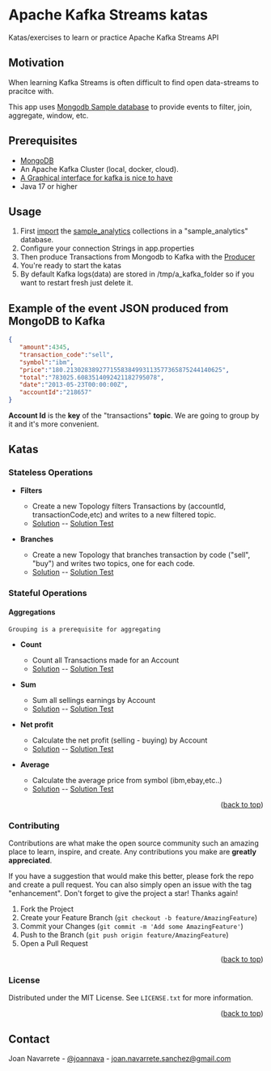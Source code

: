<a name="readme-top"></a>
# Apache Kafka Streams katas

Katas/exercises to learn or practice Apache Kafka Streams API

## Motivation

When learning Kafka Streams is often difficult to find open data-streams to pracitce with.

This app uses [Mongodb Sample database](https://github.com/neelabalan/mongodb-sample-dataset) to provide events to filter, join, aggregate, window, etc.

## Prerequisites

- [MongoDB](https://www.mongodb.com/)
- An Apache Kafka Cluster (local, docker, cloud).
- [A Graphical interface for kafka is nice to have](https://github.com/provectus/kafka-ui)
- Java 17 or higher

## Usage
1. First [import](https://www.mongodb.com/docs/database-tools/mongoimport/) the [sample_analytics](https://github.com/neelabalan/mongodb-sample-dataset/tree/main/sample_analytics) collections in a "sample_analytics" database.
2. Configure your connection Strings in app.properties
3. Then produce Transactions from Mongodb to Kafka with the [Producer](https://github.com/joannavarrete/kafka-streams-katas/blob/main/src/main/java/com/joannava/kafka/katas/producers/ProducerApp.java)
4. You're ready to start the katas
5. By default Kafka logs(data) are stored in /tmp/a_kafka_folder so if you want to restart fresh just delete it.

## Example of the event JSON produced from MongoDB to Kafka

```JSON
{
   "amount":4345,
   "transaction_code":"sell",
   "symbol":"ibm",
   "price":"180.2130283892771558384993113577365875244140625",
   "total":"783025.6083514092421182795078",
   "date":"2013-05-23T00:00:00Z",
   "accountId":"218657"
}
```


**Account Id** is the **key** of the "transactions" **topic**. We are going to group by it and it's more convenient. 


## Katas

### Stateless Operations

- **Filters**
  - Create a new Topology filters Transactions by (accountId, transactionCode,etc) and writes to a new filtered topic.
  - [Solution](https://github.com/joannavarrete/kafka-streams-katas/blob/main/src/main/java/com/joannava/kafka/katas/filters/SimpleFilterTopology.java) -- [Solution Test](https://github.com/joannavarrete/kafka-streams-katas/blob/main/src/test/java/com/joannava/kafka/katas/filters/SimpleFilterTopologyTest.java)

- **Branches**
  - Create a new Topology that branches transaction by code ("sell", "buy") and writes two topics, one for each code.
  - [Solution](https://github.com/joannavarrete/kafka-streams-katas/blob/main/src/main/java/com/joannava/kafka/katas/branches/BranchTopology.java) -- [Solution Test](https://github.com/joannavarrete/kafka-streams-katas/blob/main/src/test/java/com/joannava/kafka/katas/branches/BranchTopologyTest.java)

### Stateful Operations

#### Aggregations

```
Grouping is a prerequisite for aggregating
```

- **Count** 
  - Count all Transactions made for an Account
  - [Solution](https://github.com/joannavarrete/kafka-streams-katas/blob/main/src/main/java/com/joannava/kafka/katas/aggregations/CountTopology.java) -- [Solution Test](https://github.com/joannavarrete/kafka-streams-katas/blob/main/src/test/java/com/joannava/kafka/katas/aggregations/CountTopologyTest.java)

- **Sum**
   - Sum all sellings earnings by Account
   - [Solution](https://github.com/joannavarrete/kafka-streams-katas/blob/main/src/main/java/com/joannava/kafka/katas/aggregations/SumSellsTopology.java) -- [Solution Test](https://github.com/joannavarrete/kafka-streams-katas/blob/main/src/test/java/com/joannava/kafka/katas/aggregations/SumSellsTopologyTest.java)

- **Net profit**
   - Calculate the net profit (selling - buying) by Account
   - [Solution](https://github.com/joannavarrete/kafka-streams-katas/blob/main/src/main/java/com/joannava/kafka/katas/aggregations/NetProfitTopology.java) -- [Solution Test](https://github.com/joannavarrete/kafka-streams-katas/blob/main/src/test/java/com/joannava/kafka/katas/aggregations/NetProfitTopologyTest.java)

- **Average**
   - Calculate the average price from symbol (ibm,ebay,etc..)
   - [Solution](https://github.com/joannavarrete/kafka-streams-katas/blob/main/src/main/java/com/joannava/kafka/katas/aggregations/SymbolAverageTopology.java) -- [Solution Test](https://github.com/joannavarrete/kafka-streams-katas/blob/main/src/test/java/com/joannava/kafka/katas/aggregations/SymbolAverageTopologyTest.java)

<p align="right">(<a href="#readme-top">back to top</a>)</p>

<!-- CONTRIBUTING -->
### Contributing

Contributions are what make the open source community such an amazing place to learn, inspire, and create. Any contributions you make are **greatly appreciated**.

If you have a suggestion that would make this better, please fork the repo and create a pull request. You can also simply open an issue with the tag "enhancement".
Don't forget to give the project a star! Thanks again!

1. Fork the Project
2. Create your Feature Branch (`git checkout -b feature/AmazingFeature`)
3. Commit your Changes (`git commit -m 'Add some AmazingFeature'`)
4. Push to the Branch (`git push origin feature/AmazingFeature`)
5. Open a Pull Request

<p align="right">(<a href="#readme-top">back to top</a>)</p>



<!-- LICENSE -->
### License

Distributed under the MIT License. See `LICENSE.txt` for more information.

<p align="right">(<a href="#readme-top">back to top</a>)</p>



<!-- CONTACT -->
## Contact

Joan Navarrete - [@joannava](https://twitter.com/joannava) - joan.navarrete.sanchez@gmail.com


